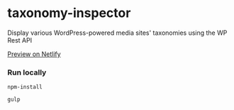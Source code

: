 # taxonomy-inspector
Display various WordPress-powered media sites' taxonomies using the WP Rest API

[Preview on Netlify](https://jolly-pike-f07dc0.netlify.com/)

### Run locally
`npm-install`

`gulp`


